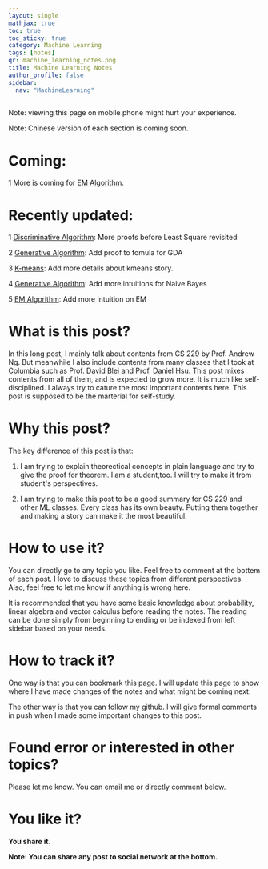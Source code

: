 ```yaml
---
layout: single
mathjax: true
toc: true
toc_sticky: true
category: Machine Learning
tags: [notes]
qr: machine_learning_notes.png
title: Machine Learning Notes
author_profile: false
sidebar:
  nav: "MachineLearning"
---
```


Note: viewing this page on mobile phone might hurt your experience.

Note: Chinese version of each section is coming soon. 

# Coming:

1 More is coming for [EM Algorithm](https://wei2624.github.io/MachineLearning/usv_em/). 

# Recently updated:

1 [Discriminative Algorithm](https://wei2624.github.io/MachineLearning/sv_discriminative_model/): More proofs before Least Square revisited

2 [Generative Algorithm](https://wei2624.github.io/MachineLearning/sv_generative_model/): Add proof to fomula for GDA

3 [K-means](https://wei2624.github.io/MachineLearning/usv_kmeans/): Add more details about kmeans story. 

4 [Generative Algorithm](https://wei2624.github.io/MachineLearning/sv_generative_model/): Add more intuitions for Naive Bayes

5 [EM Algorithm](https://wei2624.github.io/MachineLearning/usv_em/): Add more intuition on EM


# What is this post?

In this long post, I mainly talk about contents from CS 229 by Prof. Andrew Ng. But meanwhile I also include contents from many classes that I took at Columbia such as Prof. David Blei and Prof. Daniel Hsu. This post mixes contents from all of them, and is expected to grow more. It is much like self-disciplined. I always try to cature the most important contents here. This post is supposed to be the marterial for self-study. 

# Why this post?

The key difference of this post is that:

1) I am trying to explain theorectical concepts in plain language and try to give the proof for theorem. I am a student,too. I will try to make it from student's perspectives. 

2) I am trying to make this post to be a good summary for CS 229 and other ML classes. Every class has its own beauty. Putting them together and making a story can make it the most beautiful. 

# How to use it?

You can directly go to any topic you like. Feel free to comment at the bottem of each post. I love to discuss these topics from different perspectives. Also, feel free to let me know if anything is wrong here. 

It is recommended that you have some basic knowledge about probability, linear algebra and vector calculus before reading the notes. The reading can be done simply from beginning to ending or be indexed from left sidebar based on your needs. 

# How to track it?

One way is that you can bookmark this page. I will update this page to show where I have made changes of the notes and what might be coming next. 

The other way is that you can follow my github. I will give formal comments in push when I made some important changes to this post. 

# Found error or interested in other topics?

Please let me know. You can email me or directly comment below. 

# You like it? 

**You share it.**

**Note: You can share any post to social network at the bottom.**



